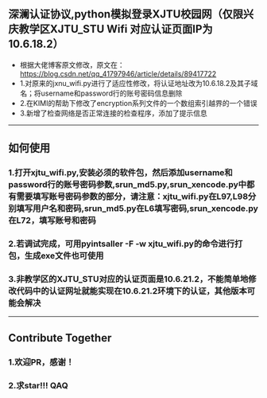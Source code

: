 ## 深澜认证协议,python模拟登录XJTU校园网（仅限兴庆教学区XJTU_STU Wifi 对应认证页面IP为10.6.18.2）

- 根据大佬博客原文修改，原文在：https://blog.csdn.net/qq_41797946/article/details/89417722
- 1.对原来的jxnu_wifi.py进行了适应性修改，将认证地址改为10.6.18.2及其子域名；将username和password行的账号密码信息删除
- 2.在KIMI的帮助下修改了encryption系列文件的一个数组索引越界的一个错误
- 3.新增了检查网络是否正常连接的检查程序，添加了提示信息

---

## 如何使用

### 1.打开xjtu_wifi.py,安装必须的软件包，然后添加username和password行的账号密码参数,srun_md5.py,srun_xencode.py中都有需要填写账号密码参数的部分，请注意：xjtu_wifi.py在L97,L98分别填写用户名和密码,srun_md5.py在L6填写密码,srun_xencode.py在L72，填写账号和密码

### 2.若调试完成，可用pyintsaller -F -w xjtu_wifi.py的命令进行打包，生成exe文件也可使用

### 3.非教学区的XJTU_STU对应的认证页面是10.6.21.2，不能简单地修改代码中的认证网址就能实现在10.6.21.2环境下的认证，其他版本可能会解决

---

## Contribute Together

### 1.欢迎PR，感谢！

### 2.求star!!! QAQ
